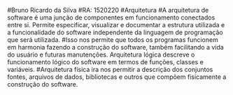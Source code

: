#Bruno Ricardo da Silva #RA: 1520220 #Arquitetura #A arquitetura de software é uma junção de componentes em funcionamento conectados entre si. Permite especificar, visualizar e documentar a estrutura utilizada e a funcionalidade do software independente da linguagem de programação que será utilizada. #Isso nos permite que todos os programas funcionem em harmonia fazendo a construção do software, também facilitando a vida do usuário e futuras manutenções. Arquitetura lógica descreve o funcionamento lógico do software em termos de funções, classes e variáveis. #Arquitetura física ira nos permitir a descrição dos conjuntos fontes, arquivos de dados, bibliotecas e outros que compõem fisicamente a construção do software.



